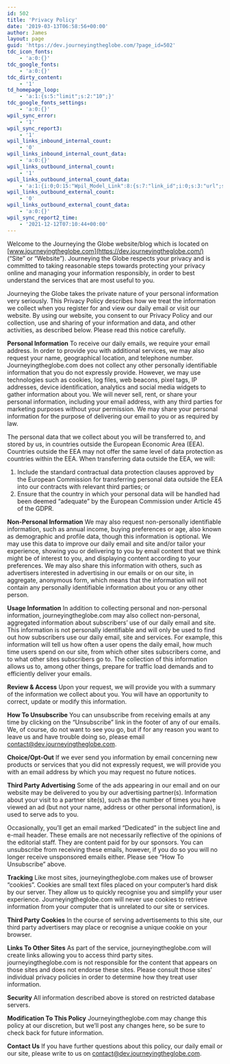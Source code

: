 ```yaml
---
id: 502
title: 'Privacy Policy'
date: '2019-03-13T06:58:56+00:00'
author: James
layout: page
guid: 'https://dev.journeyingtheglobe.com/?page_id=502'
tdc_icon_fonts:
    - 'a:0:{}'
tdc_google_fonts:
    - 'a:0:{}'
tdc_dirty_content:
    - '1'
td_homepage_loop:
    - 'a:1:{s:5:"limit";s:2:"10";}'
tdc_google_fonts_settings:
    - 'a:0:{}'
wpil_sync_error:
    - '1'
wpil_sync_report3:
    - '1'
wpil_links_inbound_internal_count:
    - '0'
wpil_links_inbound_internal_count_data:
    - 'a:0:{}'
wpil_links_outbound_internal_count:
    - '1'
wpil_links_outbound_internal_count_data:
    - 'a:1:{i:0;O:15:"Wpil_Model_Link":8:{s:7:"link_id";i:0;s:3:"url";s:35:"https://www.journeyingtheglobe.com/";s:4:"host";s:22:"journeyingtheglobe.com";s:8:"internal";b:1;s:4:"post";O:15:"Wpil_Model_Post":9:{s:2:"id";i:4539;s:5:"title";N;s:4:"type";s:4:"post";s:6:"status";N;s:7:"content";N;s:5:"links";N;s:4:"slug";N;s:6:"clicks";N;s:8:"position";N;}s:6:"anchor";s:26:"www.journeyingtheglobe.com";s:15:"added_by_plugin";b:0;s:8:"location";s:7:"content";}}'
wpil_links_outbound_external_count:
    - '0'
wpil_links_outbound_external_count_data:
    - 'a:0:{}'
wpil_sync_report2_time:
    - '2021-12-12T07:10:44+00:00'
---
```


Welcome to the Journeying the Globe website/blog which is located on [www.journeyingtheglobe.com](https://dev.journeyingtheglobe.com/) (“Site” or “Website”). Journeying the Globe respects your privacy and is committed to taking reasonable steps towards protecting your privacy online and managing your information responsibly, in order to best understand the services that are most useful to you.

Journeying the Globe takes the private nature of your personal information very seriously. This Privacy Policy describes how we treat the information we collect when you register for and view our daily email or visit our website. By using our website, you consent to our Privacy Policy and our collection, use and sharing of your information and data, and other activities, as described below. Please read this notice carefully.

**Personal Information** To receive our daily emails, we require your email address. In order to provide you with additional services, we may also request your name, geographical location, and telephone number. Journeyingtheglobe.com does not collect any other personally identifiable information that you do not expressly provide. However, we may use technologies such as cookies, log files, web beacons, pixel tags, IP addresses, device identification, analytics and social media widgets to gather information about you. We will never sell, rent, or share your personal information, including your email address, with any third parties for marketing purposes without your permission. We may share your personal information for the purpose of delivering our email to you or as required by law.

The personal data that we collect about you will be transferred to, and stored by us, in countries outside the European Economic Area (EEA). Countries outside the EEA may not offer the same level of data protection as countries within the EEA. When transferring data outside the EEA, we will:

1. Include the standard contractual data protection clauses approved by the European Commission for transferring personal data outside the EEA into our contracts with relevant third parties; or
2. Ensure that the country in which your personal data will be handled had been deemed “adequate” by the European Commission under Article 45 of the GDPR.

**Non-Personal Information** We may also request non-personally identifiable information, such as annual income, buying preferences or age, also known as demographic and profile data, though this information is optional. We may use this data to improve our daily email and site and/or tailor your experience, showing you or delivering to you by email content that we think might be of interest to you, and displaying content according to your preferences. We may also share this information with others, such as advertisers interested in advertising in our emails or on our site, in aggregate, anonymous form, which means that the information will not contain any personally identifiable information about you or any other person.

**Usage Information** In addition to collecting personal and non-personal information, journeyingtheglobe.com may also collect non-personal, aggregated information about subscribers’ use of our daily email and site. This information is not personally identifiable and will only be used to find out how subscribers use our daily email, site and services. For example, this information will tell us how often a user opens the daily email, how much time users spend on our site, from which other sites subscribers come, and to what other sites subscribers go to. The collection of this information allows us to, among other things, prepare for traffic load demands and to efficiently deliver your emails.

**Review &amp; Access** Upon your request, we will provide you with a summary of the information we collect about you. You will have an opportunity to correct, update or modify this information.

**How To Unsubscribe** You can unsubscribe from receiving emails at any time by clicking on the “Unsubscribe” link in the footer of any of our emails. We, of course, do not want to see you go, but if for any reason you want to leave us and have trouble doing so, please email contact@dev.journeyingtheglobe.com.

**Choice/Opt-Out** If we ever send you information by email concerning new products or services that you did not expressly request, we will provide you with an email address by which you may request no future notices.

**Third Party Advertising** Some of the ads appearing in our email and on our website may be delivered to you by our advertising partner(s). Information about your visit to a partner site(s), such as the number of times you have viewed an ad (but not your name, address or other personal information), is used to serve ads to you.

Occasionally, you’ll get an email marked “Dedicated” in the subject line and e-mail header. These emails are not necessarily reflective of the opinions of the editorial staff. They are content paid for by our sponsors. You can unsubscribe from receiving these emails, however, if you do so you will no longer receive unsponsored emails either. Please see “How To Unsubscribe” above.

**Tracking** Like most sites, journeyingtheglobe.com makes use of browser “cookies”. Cookies are small text files placed on your computer’s hard disk by our server. They allow us to quickly recognise you and simplify your user experience. Journeyingtheglobe.com will never use cookies to retrieve information from your computer that is unrelated to our site or services.

**Third Party Cookies** In the course of serving advertisements to this site, our third party advertisers may place or recognise a unique cookie on your browser.

**Links To Other Sites** As part of the service, journeyingtheglobe.com will create links allowing you to access third party sites. journeyingtheglobe.com is not responsible for the content that appears on those sites and does not endorse these sites. Please consult those sites’ individual privacy policies in order to determine how they treat user information.

**Security** All information described above is stored on restricted database servers.

**Modification To This Policy** Journeyingtheglobe.com may change this policy at our discretion, but we’ll post any changes here, so be sure to check back for future information.

**Contact Us** If you have further questions about this policy, our daily email or our site, please write to us on contact@dev.journeyingtheglobe.com.